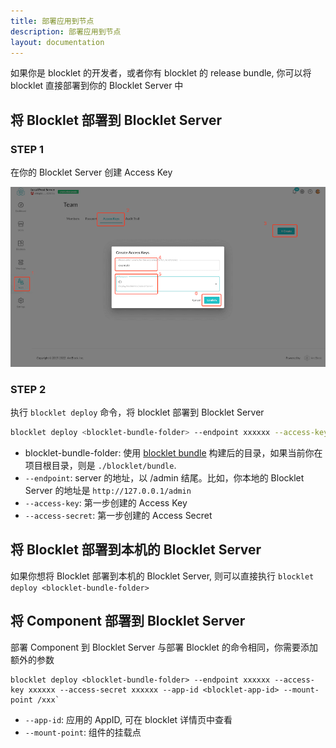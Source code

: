 ```yaml
---
title: 部署应用到节点
description: 部署应用到节点
layout: documentation
---
```


如果你是 blocklet 的开发者，或者你有 blocklet 的 release bundle, 你可以将 blocklet 直接部署到你的 Blocklet Server 中

## 将 Blocklet 部署到 Blocklet Server

### STEP 1

在你的 Blocklet Server 创建 Access Key

![](./access-key.png)

### STEP 2

执行 `blocklet deploy` 命令，将 blocklet 部署到 Blocklet Server

```bash
blocklet deploy <blocklet-bundle-folder> --endpoint xxxxxx --access-key xxxxxx --access-secret xxxxxx
```

- blocklet-bundle-folder: 使用 [blocklet bundle](/how-to/bundle) 构建后的目录，如果当前你在项目根目录，则是 `./blocklet/bundle`.
- `--endpoint`: server 的地址，以 /admin 结尾。比如，你本地的 Blocklet Server 的地址是 `http://127.0.0.1/admin`
- `--access-key`: 第一步创建的 Access Key
- `--access-secret`: 第一步创建的 Access Secret

## 将 Blocklet 部署到本机的 Blocklet Server

如果你想将 Blocklet 部署到本机的 Blocklet Server, 则可以直接执行 `blocklet deploy <blocklet-bundle-folder>`

## 将 Component 部署到 Blocklet Server

部署 Component 到 Blocklet Server 与部署 Blocklet 的命令相同，你需要添加额外的参数

```
blocklet deploy <blocklet-bundle-folder> --endpoint xxxxxx --access-key xxxxxx --access-secret xxxxxx --app-id <blocklet-app-id> --mount-point /xxx`
```

- `--app-id`: 应用的 AppID, 可在 blocklet 详情页中查看
- `--mount-point`: 组件的挂载点
